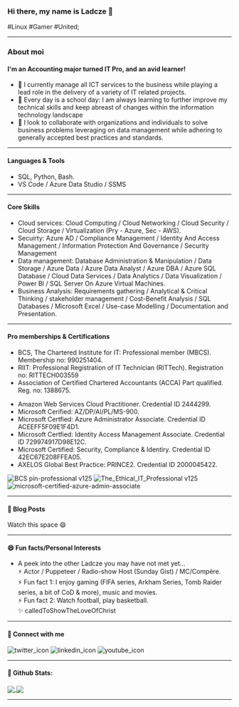 ### Hi there, my name is Ladcze 👋
#Linux #Gamer #United;

---

### About moi
#### I'm an Accounting major turned IT Pro, and an avid learner!

- 🔭 I currently manage all ICT services to the business while playing a lead role in the delivery of a variety of IT related projects.
- 🌱 Every day is a school day: I am always learning to further improve my technical skills and keep abreast of changes within the information technology landscape <!-- Check https://www.indeed.com/career-advice/career-development/keeping-up-with-technology -->
- 👯 I look to collaborate with organizations and individuals to solve business problems leveraging on data management while adhering to generally accepted best practices and standards. 

---

#### Languages & Tools
- SQL, Python, Bash. 
- VS Code / Azure Data Studio / SSMS

--- 

#### Core Skills 
- Cloud services:  Cloud Computing / Cloud Networking / Cloud Security / Cloud Storage / Virtualization (Pry - Azure, Sec - AWS).
- Secuirty: Azure AD / Compliance Management / Identity And Access Management / Information Protection And Governance / Security Management
- Data management: Database Administration & Manipulation / Data Storage / Azure Data / Azure Data Analyst / Azure DBA / Azure SQL Database / 
  Cloud Data Services / Data Analytics / Data Visualization / Power BI / SQL Server On Azure Virtual Machines.
- Business Analysis: Requirements gathering / Analytical & Critical Thinking / stakeholder management / Cost-Benefit Analysis / SQL Databases / Microsoft Excel / Use-case Modelling / Documentation and Presentation.
<!-- AI/ML: Azure Bot Services / Azure Machine Learning. -->

---

#### Pro memberships & Certifications
- BCS, The Chartered Institute for IT: Professional member (MBCS). Membership no: 990251404.
- RIIT: Professional Registration of IT Technician (RITTech). Registration no: RITTECH003559
- Association of Certified Chartered Accountants (ACCA) Part qualified. Reg. no: 1388675. 
<!-- ![](aws-certified-cloud-practitioner.png)     ![](microsoft-certified-azure-fundamentals.png)     ![](microsoft-certified-security-compliance-and-identity-fundamentals.png)     ![](microsoft-certified-identity-and-access-administrator-associate.png)     -->
- Amazon Web Services Cloud Practitioner. Credential ID 2444299.
- Microsoft Cerified: AZ/DP/AI/PL/MS-900.
- Microsoft Certfied: Azure Administrator Associate. Credential ID ACEEFF5F09E1F4D1.
- Microsoft Certfied: Identity Access Management Associate. Credential ID 729974917D98E12C.
- Microsoft Certified: Security, Compliance & Identiry. Credential ID 42EC67E208FFEA05.
- AXELOS Global Best Practice: PRINCE2. Credential ID 2000045422.

![BCS pin-professional v125](https://github.com/Ladcze/Ladcze/assets/97769275/a143e9f3-7f57-4fe0-a744-9775c861be0b)
![The_Ethical_IT_Professional v125](https://github.com/Ladcze/Ladcze/assets/97769275/46f2d6e5-3b14-46be-9267-bed08a50a2fc)
![microsoft-certified-azure-admin-associate](https://github.com/Ladcze/Ladcze/assets/97769275/4b3bbd3b-f8d3-4373-b8c7-47f7c37bb6c7)
<!--![microsoft-certified-identity-and-access-administrator-associate](https://github.com/Ladcze/Ladcze/assets/97769275/d28296b3-d275-4a08-b014-15d79a27de9f)-->
<!--![aws-certified-cloud-practitioner](https://github.com/Ladcze/Ladcze/assets/97769275/7f9b2eb4-5082-4135-8ba9-caa071692afe)-->
  
<!--
- Microsoft Certified: AZ/DP/AI/PL/MS-900s.
- Microsoft: Security Operations Analyst.
- Microsoft: Azure Database Administrator Associate. 
- Microsoft: Power BI Data Analyst Associate. 
-->

---

#### 📕 Blog Posts
Watch this space 😄

---

####  😄 Fun facts/Personal Interests
- A peek into the other Ladcze you may have not met yet...  
⚡ Actor / Puppeteer / Radio-show Host (Sunday Gist) / MC/Compère.   
⚡ Fun fact 1: I enjoy gaming (FIFA series, Arkham Series, Tomb Raider series, a bit of CoD & more), music and movies.  
⚡ Fun fact 2: Watch football, play basketball.  
✨ calledToShowTheLoveOfChrist

---

#### 💬 Connect with me
<!-- 
[Twitter logo]@orimsway2cool
https://twitter.com/orimsway2cool | https://uk.linkedin.com/
@orimsway2cool 
-->

![twitter_icon](https://github.com/Ladcze/Ladcze/assets/97769275/aabf0268-f11d-4126-899a-defa9e778bad)         ![linkedin_icon](https://github.com/Ladcze/Ladcze/assets/97769275/4fa5574e-ace5-45cc-b9c5-4b532d51cc31)          ![youtube_icon](https://github.com/Ladcze/Ladcze/assets/97769275/2a6cf773-fd80-4b1d-b19a-517d7698a1a4)
<!-- ![](twitter_icon.png)         ![](linkedin_icon.png)          ![](youtube_icon.png) -->

<!--
[<img align="left" alt="orimsway2cool | Twitter" width="22px" src="https://cdn.jsdelivr.net/npm/simple-icons@v3/icons/twitter.svg" />][twitter]
[<img align="left" alt="ladecze | LinkedIn" width="22px" src="https://cdn.jsdelivr.net/npm/simple-icons@v3/icons/linkedin.svg" />][linkedin]
-->

---

#### 👯 Github Stats:

<a href="https://github.com/Ladcze/github-readme-stats">
  <img align="center" src="https://github-readme-stats.vercel.app/api?username=Ladcze&count_private=true&show_icons=true&theme=gruvbox" />
</a>  
<!-- 
Alternate Github stats code: 
[![Ladcze's GitHub stats](https://github-readme-stats.vercel.app/api?username=ladcze)](https://github.com/ladcze/github-readme-stats)
-->

<!--#Widget to show most used programming language# -->
<a href="https://github.com/Ladcze/github-readme-stats">
  <img align="center" src="https://github-readme-stats.vercel.app/api/top-langs/?username=Ladcze&layout=compact" />
</a>


<!--
[![Ladcze's GitHub stats](https://github-readme-stats.vercel.app/api?username=ladcze)](https://github.com/ladcze/github-readme-stats)
-->  

---

<!--
**Ladcze/Ladcze** is a ✨ _special_ ✨ repository because its `README.md` (this file) appears on your GitHub profile.
Here are some ideas to get you started:
- 🔭 I’m currently working on ...
- 🌱 I’m currently learning ...
- 👯 I’m looking to collaborate on ...
- 🤔 I’m looking for help with ...
- 💬 Ask me about ...
- 📫 How to reach me: ...
- 😄 Pronouns: ...
- ⚡ Fun fact: ...
-->
